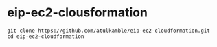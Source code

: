 # eip-ec2-clousformation
```
git clone https://github.com/atulkamble/eip-ec2-cloudformation.git
cd eip-ec2-cloudformation
```
